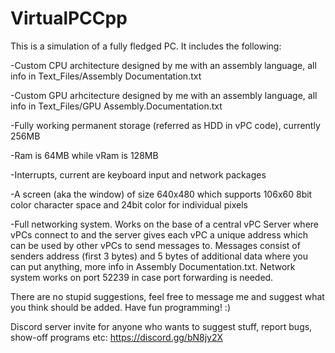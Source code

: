 # VirtualPCCpp

This is a simulation of a fully fledged PC. It includes the following:

-Custom CPU architecture designed by me with an assembly language, all info in Text_Files/Assembly Documentation.txt

-Custom GPU arhcitecture designed by me with an assembly language, all info in Text_Files/GPU Assembly.Documentation.txt

-Fully working permanent storage (referred as HDD in vPC code), currently 256MB

-Ram is 64MB while vRam is 128MB

-Interrupts, current are keyboard input and network packages

-A screen (aka the window) of size 640x480 which supports 106x60 8bit color character space and 24bit color for individual pixels

-Full networking system. Works on the base of a central vPC Server where vPCs connect to and the server gives each vPC a unique address which can be used by other vPCs to send messages to. Messages consist of senders address (first 3 bytes) and 5 bytes of additional data where you can put anything, more info in Assembly Documentation.txt. Network system works on port 52239 in case port forwarding is needed.


There are no stupid suggestions, feel free to message me and suggest what you think should be added. Have fun programming! :)

Discord server invite for anyone who wants to suggest stuff, report bugs, show-off programs etc: https://discord.gg/bN8jy2X
